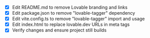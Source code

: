 - [x] Edit README.md to remove Lovable branding and links
- [x] Edit package.json to remove "lovable-tagger" dependency
- [x] Edit vite.config.ts to remove "lovable-tagger" import and usage
- [x] Edit index.html to replace lovable.dev URLs in meta tags
- [x] Verify changes and ensure project still builds
